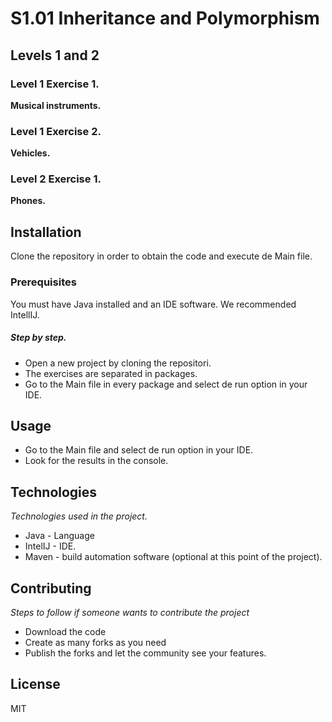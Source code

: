 # S1.01 Inheritance and Polymorphism
## Levels 1 and 2

### Level 1 Exercise 1.
**Musical instruments.**

###  Level 1 Exercise 2.
**Vehicles.**

###  Level 2 Exercise 1.
**Phones.**

## Installation
Clone the repository in order to obtain the code and execute de Main file.

### Prerequisites
You must have Java installed and an IDE software. We recommended IntellIJ.


##### Step by step.

* Open a new project by cloning the repositori.
* The exercises are separated in packages.
* Go to the Main file in every package and select de run option in your IDE.

## Usage

* Go to the Main file and select de run option in your IDE.
* Look for the results in the console.


## Technologies

_Technologies used in the project._
* Java - Language
* IntelIJ -  IDE.
* Maven - build automation software (optional at this point of the project).

## Contributing
_Steps to follow if someone wants to contribute the project_
* Download the code
* Create as many forks as you need
* Publish the forks and let the community see your features.

## License
MIT